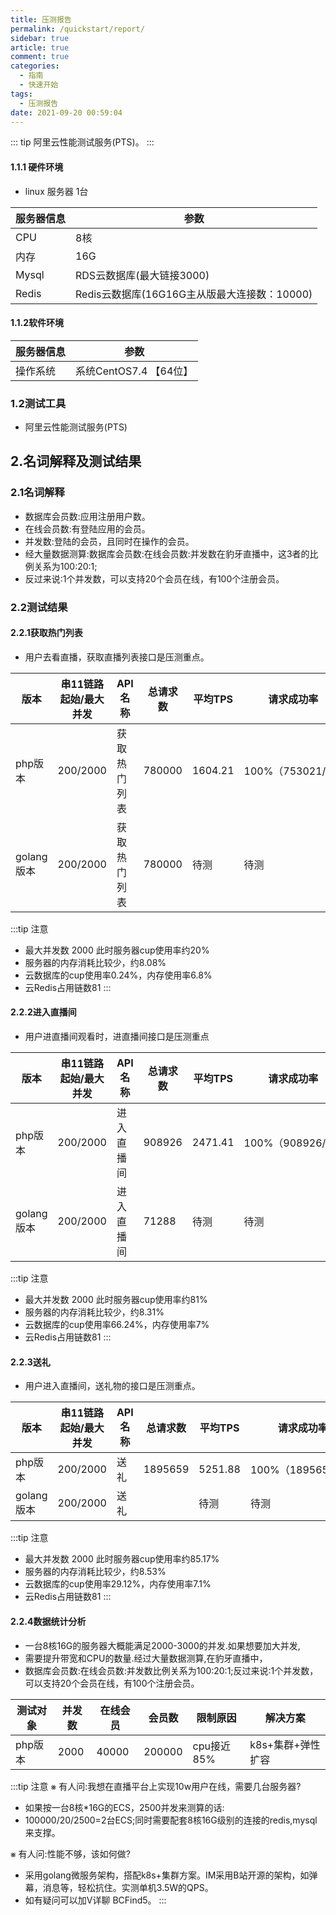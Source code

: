 ```yaml
---
title: 压测报告
permalink: /quickstart/report/
sidebar: true
article: true
comment: true
categories: 
  - 指南
  - 快速开始
tags:
  - 压测报告
date: 2021-09-20 00:59:04
---
```


::: tip
阿里云性能测试服务(PTS)。
:::

#### 1.1.1 硬件环境

* linux 服务器 1台

| 服务器信息 | 参数                              |
|-------|---------------------------------|
| CPU   | 8核                              |
| 内存    | 16G                             |
| Mysql | RDS云数据库(最大链接3000)               |
| Redis | Redis云数据库(16G16G主从版最大连接数：10000) |

#### 1.1.2软件环境

| 服务器信息 | 参数                 |
|-------|--------------------|
| 操作系统  | 系统CentOS7.4 【64位】  |

### 1.2测试工具
* 阿里云性能测试服务(PTS)

## 2.名词解释及测试结果
### 2.1名词解释
* 数据库会员数:应用注册用户数。
* 在线会员数:有登陆应用的会员。
* 并发数:登陆的会员，且同时在操作的会员。
* 经大量数据测算:数据库会员数:在线会员数:并发数在豹牙直播中，这3者的比例关系为100:20:1;
* 反过来说:1个并发数，可以支持20个会员在线，有100个注册会员。

### 2.2测试结果
####  2.2.1获取热门列表
* 用户去看直播，获取直播列表接口是压测重点。

| 版本       | 串11链路 <br/>起始/最大并发 | API 名称 | 总请求数   | 平均TPS   | 请求成功率          | 平均响应时长 | 最大并发数 |
|----------|--------------------|--------|--------|---------|----------------|--------|-------|
| php版本    | 200/2000           | 获取热门列表 | 780000 | 1604.21 | 100%（753021/0） | 700ms  | 2000  |
| golang版本 | 200/2000           | 获取热门列表 | 780000 | 待测      | 待测             |  待测  | 待测    |

:::tip 注意
* 最大并发数 2000  此时服务器cup使用率约20%
* 服务器的内存消耗比较少，约8.08%
* 云数据库的cup使用率0.24%，内存使用率6.8%
* 云Redis占用链数81
  :::

####  2.2.2进入直播间
* 用户进直播间观看时，进直播间接口是压测重点

| 版本       | 串11链路 <br/>起始/最大并发 | API 名称 | 总请求数   | 平均TPS   | 请求成功率          | 平均响应时长 | 最大并发数 |
|----------|--------------------|--------|--------|---------|----------------|--------|-------|
| php版本    | 200/2000           | 进入直播间  | 908926 | 2471.41 | 100%（908926/0） | 446ms  | 2000  |
| golang版本 | 200/2000           | 进入直播间 | 71288  | 待测      | 待测             | 待测     | 待测    |

:::tip 注意
* 最大并发数 2000  此时服务器cup使用率约81%
* 服务器的内存消耗比较少，约8.31%
* 云数据库的cup使用率66.24%，内存使用率7%
* 云Redis占用链数81
  :::

####  2.2.3送礼
* 用户进入直播间，送礼物的接口是压测重点。

| 版本       | 串11链路 <br/>起始/最大并发 | API 名称 | 总请求数    | 平均TPS   | 请求成功率          | 平均响应时长 | 最大并发数 |
|----------|--------------------|--------|---------|---------|----------------|--------|-------|
| php版本    | 200/2000           | 送礼     | 1895659 | 5251.88 | 100%（1895659/0） | 213ms  | 2000  |
| golang版本 | 200/2000           | 送礼     |         | 待测      | 待测             | 待测     | 待测    |

:::tip 注意
* 最大并发数 2000  此时服务器cup使用率约85.17%
* 服务器的内存消耗比较少，约8.53%
* 云数据库的cup使用率29.12%，内存使用率7.1%
* 云Redis占用链数81
  :::

#### 2.2.4数据统计分析

* 一台8核16G的服务器大概能满足2000-3000的并发.如果想要加大并发,
* 需要提升带宽和CPU的数量.经过大量数据测算,在豹牙直播中，
* 数据库会员数:在线会员数:并发数比例关系为100:20:1;反过来说:1个并发数，可以支持20个会员在线，有100个注册会员。

| 测试对象    | 并发数 | 在线会员  | 会员数    | 限制原因     | 解决方案 |
|---------|-------|-------|--------|---|---------|
| php版本    | 2000  | 40000 | 200000 | cpu接近85% |k8s+集群+弹性扩容 |

:::tip 注意
⨳ 有人问:我想在直播平台上实现10w用户在线，需要几台服务器? 
* 如果按一台8核*16G的ECS，2500并发来测算的话:
* 100000/20/2500=2台ECS;同时需要配套8核16G级别的连接的redis,mysql来支撑。

⨳ 有人问:性能不够，该如何做? 
* 采用golang微服务架构，搭配k8s+集群方案。IM采用B站开源的架构，如弹幕，消息等，轻松抗住。实测单机3.5W的QPS。
* 如有疑问可以加V详聊 BCFind5。
  :::
